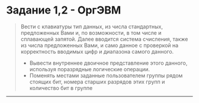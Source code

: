 # Задание 1,2 - ОргЭВМ

> Вести с клавиатуры тип данных, из числа стандартных, предложенных Вами и, по возможности, в том числе и сплавающей запятой.
Далее вводится система счисления, также  из числа предложенных Вами, и само данное с проверкой на корректность вводимых цифр и диапазона самого данного.
> * Вывести внутреннее двоичное представление этого данного, используя поразрядные логические операции.
> * Поменять местами заданные пользователем группы рядом стоящих бит, номера старших разрядов этих групп и количество бит в группе
-----
